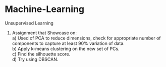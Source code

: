 # Machine-Learning

Unsupervised Learning <br>

1) Assignment that Showcase on:<br>
a) Used of PCA to reduce dimensions, check for appropriate number of components to capture at least 90% variation of data.<br>
b) Apply k-means clustering on the new set of PCs.<br>
c) Find the silhouette score.<br>
d) Try using DBSCAN.<br>
